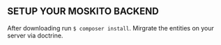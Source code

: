 ## SETUP YOUR MOSKITO BACKEND

After downloading run ```$ composer install```.
Mirgrate the entities on your server via doctrine.

